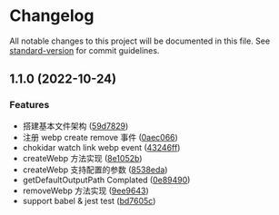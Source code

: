 # Changelog

All notable changes to this project will be documented in this file. See [standard-version](https://github.com/conventional-changelog/standard-version) for commit guidelines.

## 1.1.0 (2022-10-24)


### Features

* 搭建基本文件架构 ([59d7829](https://github.com/zhuwei-ones/webp-auto-transform/commit/59d78292d4d101a49d289163988a0659a07ac077))
* 注册 webp create remove 事件 ([0aec066](https://github.com/zhuwei-ones/webp-auto-transform/commit/0aec066dc5b1ab3acb4c144b6755041657922133))
* chokidar watch link webp event ([43246ff](https://github.com/zhuwei-ones/webp-auto-transform/commit/43246ff2761efdea1d69bf14c7835f4ffd015acc))
* createWebp 方法实现 ([8e1052b](https://github.com/zhuwei-ones/webp-auto-transform/commit/8e1052b76369477ce1cb5fc960c432fb9c79c11c))
* createWebp 支持配置的参数 ([8538eda](https://github.com/zhuwei-ones/webp-auto-transform/commit/8538eda9a2662bd93171ee230b5368df66293c9f))
* getDefaultOutputPath Complated ([0e89490](https://github.com/zhuwei-ones/webp-auto-transform/commit/0e894909713c6aaa36b92a0e57ee493243eee824))
* removeWebp 方法实现 ([9ee9643](https://github.com/zhuwei-ones/webp-auto-transform/commit/9ee9643713b67d736d7dd0954f679990683ffff4))
* support babel & jest test ([bd7605c](https://github.com/zhuwei-ones/webp-auto-transform/commit/bd7605c455c460af003c9f15453be81d2783f7dc))
